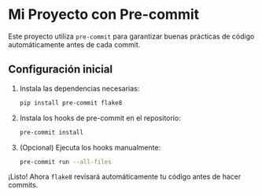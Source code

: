 # Mi Proyecto con Pre-commit

Este proyecto utiliza `pre-commit` para garantizar buenas prácticas de código automáticamente antes de cada commit.

## Configuración inicial

1. Instala las dependencias necesarias:
    ```bash
    pip install pre-commit flake8
    ```

2. Instala los hooks de pre-commit en el repositorio:
    ```bash
    pre-commit install
    ```

3. (Opcional) Ejecuta los hooks manualmente:
    ```bash
    pre-commit run --all-files
    ```

¡Listo! Ahora `flake8` revisará automáticamente tu código antes de hacer commits.
